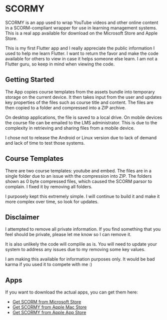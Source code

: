 # SCORMY

SCORMY is an app used to wrap YouTube videos and other online content in a SCORM-compliant wrapper for use in learning management systems.  This is a real app available for download on the Microsoft Store and Apple Store.

This is my first Flutter app and I really appreciate the public information I used to help me learn Flutter.  I want to return the favor and make the code available for others to view in case it helps someone else learn.  I am not a Flutter guru, so keep in mind when viewing the code.

## Getting Started

The App copies course templates from the assets bundle into temporary storage on the current device.  It then takes input from the user and updates key properties of the files such as course title and content.  The files are then copied to a folder and compressed into a ZIP archive.

On desktop applications, the file is saved to a local drive.  On mobile devices the course file can be emailed to the LMS administrator.  This is due to the complexity in retrieving and sharing files from a mobile device.

I chose not to release the Android or Linux version due to lack of demand and lack of time to test those systems.

## Course Templates
There are two course templates:  youtube and embed.  The files are in a single folder due to an issue with the compression into ZIP.  The folders shown as 0 byte compressed files, which caused the SCORM parsor to complain.  I fixed it by removing all folders.

I purposely kept this extremely simple.  I will continue to build it and make it more complex over time, so look for updates.

## Disclaimer
I attempted to remove all private information.  If you find something that you feel should be private, please let me know so I can remove it.

It is also unlikely the code will complile as is.  You will need to update your system to address any issues due to my removing some key values.

I am making this available for information purposes only.  It would be bad karma if you used it to compete with me :)

## Apps
If you want to download the actual apps, you can get them here:

 - [Get SCORM from Microsoft Store](https://www.microsoft.com/store/apps/9PLXXW8783CJ)
 - [Get SCORMY from Apple Mac Store](https://apple.co/3I9QEhO)
 - [Get SCORMY from Apple App Store](https://apple.co/3I9QEhO)



